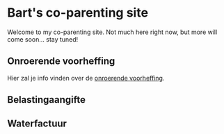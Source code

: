 # Bart's co-parenting site

Welcome to my co-parenting site.  Not much here right now, but more will come soon... stay tuned!

## Onroerende voorheffing
Hier zal je info vinden over de [onroerende voorheffing](./onroerende-voorheffing.html).

## Belastingaangifte

## Waterfactuur
